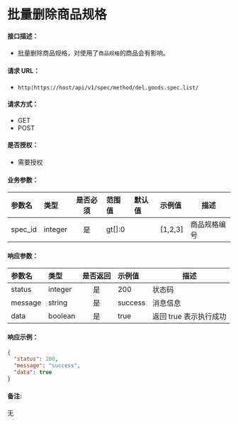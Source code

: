 # 批量删除商品规格

#### 接口描述：
- 批量删除商品规格，对使用了`商品规格`的商品会有影响。

#### 请求 URL：
- `http|https://host/api/v1/spec/method/del.goods.spec.list/`

#### 请求方式：
- GET
- POST

#### 是否授权：
- 需要授权

#### 业务参数：
|参数名|类型|是否必须|范围值|默认值|示例值|描述|
|:----|:---|:---:|:-----|:-----|:-----|-----|
|spec_id |integer |是 |gt[]:0 | |[1,2,3] |商品规格编号 |

#### 响应参数：
|参数名|类型|是否返回|示例值|描述|
|:-----|:-----|:---:|:-----|-----|
|status |integer |是 |200 |状态码 |
|message |string |是 |success |消息信息 |
|data |boolean |是 |true |返回 true 表示执行成功 |

#### 响应示例：
```json
{
  "status": 200,
  "message": "success",
  "data": true
}
```

#### 备注:
无